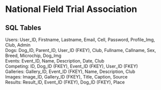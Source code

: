 # National Field Trial Association

## SQL Tables
Users: User_ID, Firstname, Lastname, Email, Cell, Password, Profile_Img, Club, Admin<br/>
Dogs: Dog_ID, Parent_ID, User_ID (FKEY), Club, Fullname, Callname, Sex, Breed, Microchip, Dog_Img<br/>
Events: Event_ID, Name, Description, Date, Club<br/>
Competing: ID, Dog_ID (FKEY), Event_ID (FKEY), User_ID (FKEY)<br/>
Galleries: Gallery_ID, Event_ID (FKEY), Name, Description, Club<br/>
Images: Image_ID, Gallery_ID (FKEY), Title, Caption, Source<br/>
Results: Result_ID, Event_ID (FKEY), Dog_ID (FKEY), Place<br/>
